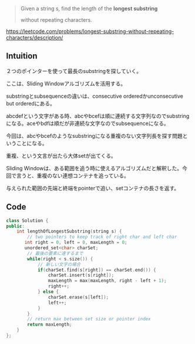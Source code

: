 > 
> 
> 
> Given a string s, find the length of the **longest substring**
> 
> without repeating characters.
> 

https://leetcode.com/problems/longest-substring-without-repeating-characters/description/

## Intuition

２つのポインターを使って最長のsubstringを探していく。

ここは、Sliding Windowアルゴリズムを活用する。

substringとsubsequenceの違いは、consecutive orderedかunconsecutive but orderedにある。

abcdefという文字がある時、abcやbcefは順に連続する文字列なのでsubstringになる。aceやbdfは順だが非連続な文字なのでsubsequenceになる。

今回は、abcやbcefのようなsubstringになる重複のない文字列長を探す問題ということになる。

重複、という文言が出たら大体setが出てくる。

Sliding Windowは、ある範囲を追う時に使えるアルゴリズムだと解釈した。今回で言うと、重複のない連想コンテナを追っている。

与えられた範囲の先端と終端をpointerで追い、setコンテナの長さを返す。

## Code

```cpp
class Solution {
public:
    int lengthOfLongestSubstring(string s) {
        // two pointers to keep track of right char and left char
       int right = 0, left = 0, maxLength = 0;
       unordered_set<char> charSet;
        // 最後の要素に達するまで
        while(right < s.size()) {
            // 新しい文字の場合
            if(charSet.find(s[right]) == charSet.end()) {
                charSet.insert(s[right]);
                maxLength = max(maxLength, right - left + 1);
                right++;
            } else {
                charSet.erase(s[left]);
                left++;
            }
        }
        // return max between set size or pointer index
        return maxLength;
    }
};
```
